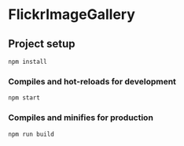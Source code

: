 # FlickrImageGallery

## Project setup

```
npm install
```

### Compiles and hot-reloads for development

```
npm start
```

### Compiles and minifies for production

```
npm run build
```
